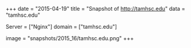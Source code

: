 
+++
date = "2015-04-19"
title = "Snapshot of http://tamhsc.edu"
data = "tamhsc.edu"

Server = ["Nginx"]
domain = ["tamhsc.edu"]

  image = "snapshots/2015_16/tamhsc.edu.png"
+++
#
